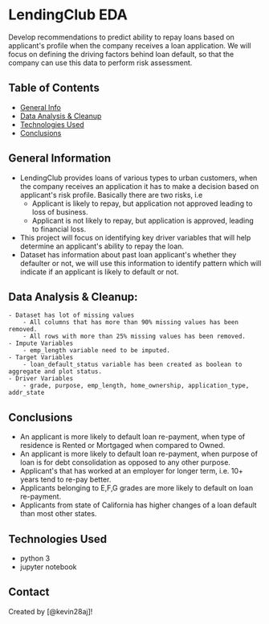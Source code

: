 # LendingClub EDA

Develop recommendations to predict ability to repay loans based on applicant's profile when the company receives a loan application. We will focus on defining the driving factors behind loan default, so that the company can use this data to perform risk assessment.

## Table of Contents
* [General Info](#general-information)
* [Data Analysis & Cleanup](#data-analysis--cleanup)
* [Technologies Used](#technologies-used)
* [Conclusions](#conclusions)

## General Information
- LendingClub provides loans of various types to urban customers, when the company receives an application it has to make a decision based on applicant's risk profile. Basically there are two risks, i.e
    - Applicant is likely to repay, but application not approved leading to loss of business.
    - Applicant is not likely to repay, but application is approved, leading to financial loss.
- This project will focus on identifying key driver variables that will help determine an applicant's ability to repay the loan.
- Dataset has information about past loan applicant's whether they defaulter or not, we will use this information to identify pattern which will indicate if an applicant is likely to default or not.

## Data Analysis & Cleanup:
    - Dataset has lot of missing values
        - All columns that has more than 90% missing values has been removed.
        - All rows with more than 25% missing values has been removed.
    - Impute Variables
        - emp_length variable need to be imputed.
    - Target Variables
        - loan_default_status variable has been created as boolean to aggregate and plot status.
    - Driver Variables
        - grade, purpose, emp_length, home_ownership, application_type, addr_state

## Conclusions
- An applicant is more likely to default loan re-payment, when type of residence is Rented or Mortgaged when compared to Owned.
- An applicant is more likely to default loan re-payment, when purpose of loan is for debt consolidation as opposed to any other purpose.
- Applicant's that has worked at an employer for longer term, i.e. 10+ years tend to re-pay better.
- Applicants belonging to E,F,G grades are more likely to default on loan re-payment.
- Applicants from state of California has higher changes of a loan default than most other states.

## Technologies Used
- python 3
- jupyter notebook

## Contact
Created by [@kevin28aj]!